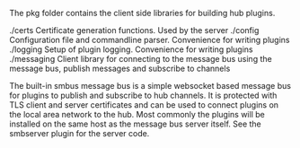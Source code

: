 The pkg folder contains the client side libraries for building hub plugins.

 ./certs      Certificate generation functions. Used by the server
 ./config     Configuration file and commandline parser. Convenience for writing plugins
 ./logging    Setup of plugin logging. Convenience for writing plugins 
 ./messaging  Client library for connecting to the message bus using the message bus, publish messages and subscribe to channels

The built-in smbus message bus is a simple websocket based message bus for plugins to publish and subscribe to hub channels. It is protected with TLS client and server certificates and can be used to connect plugins on the local area network to the hub. Most commonly the plugins will be installed on the same host as the message bus server itself. See the smbserver plugin for the server code.


